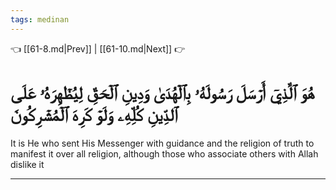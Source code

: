 ```yaml
---
tags: medinan
---
```


👈 [[61-8.md|Prev]] | [[61-10.md|Next]] 👉

# هُوَ ٱلَّذِيٓ أَرۡسَلَ رَسُولَهُۥ بِٱلۡهُدَىٰ وَدِينِ ٱلۡحَقِّ لِيُظۡهِرَهُۥ عَلَى ٱلدِّينِ كُلِّهِۦ وَلَوۡ كَرِهَ ٱلۡمُشۡرِكُونَ

It is He who sent His Messenger with guidance and the religion of truth to manifest it over all religion, although those who associate others with Allah dislike it

---

